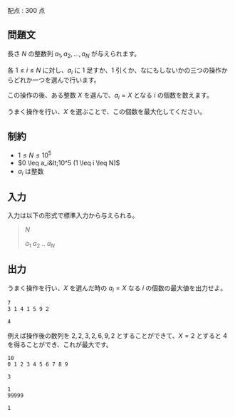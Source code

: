 配点 : $300$ 点

## 問題文

長さ $N$ の整数列 $a_1,a_2,...,a_N$ が与えられます。

各 $1 \leq i \leq N$ に対し、$a_i$ に $1$ 足すか、$1$ 引くか、なにもしないかの三つの操作からどれか一つを選んで行います。

この操作の後、ある整数 $X$ を選んで、$a_i=X$ となる $i$ の個数を数えます。

うまく操作を行い、$X$ を選ぶことで、この個数を最大化してください。

## 制約

- $1 \leq N \leq 10^5$
- $0 \leq a_i&lt;10^5 (1 \leq i \leq N)$
- $a_i$ は整数

## 入力

入力は以下の形式で標準入力から与えられる。

> $N$
> 
> $a_1$ $a_2$ .. $a_N$

## 出力

うまく操作を行い、$X$ を選んだ時の $a_i=X$ なる $i$ の個数の最大値を出力せよ。

```input1
7
3 1 4 1 5 9 2
```

```output1
4
```

例えば操作後の数列を $2,2,3,2,6,9,2$ とすることができて、$X=2$ とすると $4$ を得ることができ、これが最大です。

```input2
10
0 1 2 3 4 5 6 7 8 9
```

```output2
3
```

```input3
1
99999
```

```output3
1
```